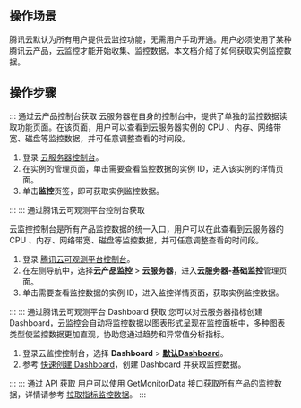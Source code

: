 ## 操作场景

腾讯云默认为所有用户提供云监控功能，无需用户手动开通。用户必须使用了某种腾讯云产品，云监控才能开始收集、监控数据。本文档介绍了如何获取实例监控数据。

## 操作步骤

<dx-tabs>
::: 通过云产品控制台获取


<dx-alert infotype="explain" title="">
云服务器在自身的控制台中，提供了单独的监控数据读取功能页面。在该页面，用户可以查看到云服务器实例的 CPU 、内存、网络带宽、磁盘等监控数据，并可任意调整查看的时间段。
</dx-alert>


1. 登录 [云服务器控制台](https://console.cloud.tencent.com/cvm)。
2. 在实例的管理页面，单击需要查看监控数据的实例 ID，进入该实例的详情页面。
3. 单击**监控**页签，即可获取实例监控数据。

:::
::: 通过腾讯云可观测平台控制台获取


<dx-alert infotype="explain" title="">
云监控控制台是所有产品监控数据的统一入口，用户可以在此查看到云服务器的 CPU 、内存、网络带宽、磁盘等监控数据，并可任意调整查看的时间段。
</dx-alert>


1. 登录 [腾讯云可观测平台控制台](https://console.cloud.tencent.com/monitor/overview)。
2. 在左侧导航中，选择**云产品监控** > **云服务器**，进入**云服务器-基础监控**管理页面。
3. 单击需要查看监控数据的实例 ID，进入监控详情页面，获取实例监控数据。

:::
::: 通过腾讯云可观测平台 Dashboard 获取
您可以对云服务器指标创建 Dashboard，云监控会自动将监控数据以图表形式呈现在监控面板中，多种图表类型使监控数据更加直观，协助您通过趋势和异常值分析指标。
1. 登录云监控控制台，选择 **Dashboard** > **[默认Dashboard](https://console.cloud.tencent.com/monitor/dashboard2/default?channel=8)**。
2. 参考 [快速创建 Dashboard](https://cloud.tencent.com/document/product/248/47115)，创建 Dashboard 并获取监控数据。

:::
::: 通过 API 获取
用户可以使用 GetMonitorData 接口获取所有产品的监控数据，详情请参考 [拉取指标监控数据](https://cloud.tencent.com/document/product/248/31014)。
:::
</dx-tabs>

